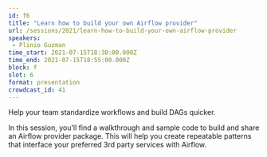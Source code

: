 ```yaml
---
id: f6
title: "Learn how to build your own Airflow provider"
url: /sessions/2021/learn-how-to-build-your-own-airflow-provider
speakers:
 - Plinio Guzman
time_start: 2021-07-15T18:30:00.000Z
time_end: 2021-07-15T18:55:00.000Z
block: f
slot: 6
format: presentation
crowdcast_id: 41
---
```


Help your team standardize workflows and build DAGs quicker.

 In this session, you'll find a walkthrough and sample code to build and share an Airflow provider package. This will help you create repeatable patterns that interface your preferred 3rd party services with Airflow.
